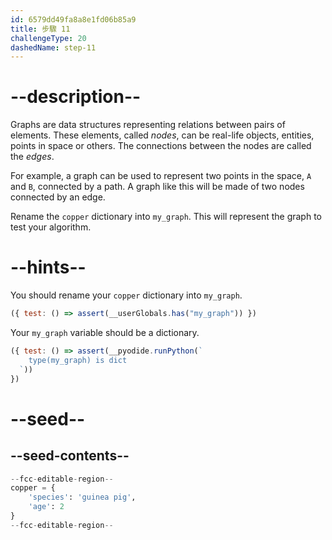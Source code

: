 ```yaml
---
id: 6579dd49fa8a8e1fd06b85a9
title: 步驟 11
challengeType: 20
dashedName: step-11
---
```


# --description--

Graphs are data structures representing relations between pairs of elements. These elements, called *nodes*, can be real-life objects, entities, points in space or others. The connections between the nodes are called the *edges*.

For example, a graph can be used to represent two points in the space, `A` and `B`, connected by a path. A graph like this will be made of two nodes connected by an edge.

Rename the `copper` dictionary into `my_graph`. This will represent the graph to test your algorithm.

# --hints--

You should rename your `copper` dictionary into `my_graph`.

```js
({ test: () => assert(__userGlobals.has("my_graph")) })
```

Your `my_graph` variable should be a dictionary.

```js
({ test: () => assert(__pyodide.runPython(`
    type(my_graph) is dict 
  `))
})
```

# --seed--

## --seed-contents--

```py
--fcc-editable-region--
copper = {
    'species': 'guinea pig',
    'age': 2
}
--fcc-editable-region--
```
